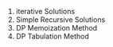 1. iterative Solutions
2. Simple  Recursive Solutions
3. DP Memoization Method
4. DP Tabulation Method